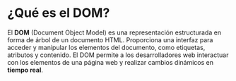 # ¿Qué es el DOM?

El **DOM** (Document Object Model) es una representación estructurada en forma de árbol de un documento HTML. Proporciona una interfaz para acceder y manipular los elementos del documento, como etiquetas, atributos y contenido. El DOM permite a los desarrolladores web interactuar con los elementos de una página web y realizar cambios dinámicos en **tiempo real**.
